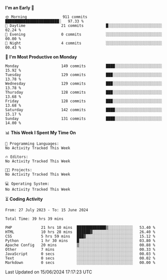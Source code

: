 
<!--START_SECTION:week-->
**I'm an Early 🐤** 

```text
🌞 Morning                911 commits         ████████████████████████░   97.33 % 
🌆 Daytime                21 commits          █░░░░░░░░░░░░░░░░░░░░░░░░   02.24 % 
🌃 Evening                0 commits           ░░░░░░░░░░░░░░░░░░░░░░░░░   00.00 % 
🌙 Night                  4 commits           ░░░░░░░░░░░░░░░░░░░░░░░░░   00.43 % 
```
📅 **I'm Most Productive on Monday** 

```text
Monday                   149 commits         ████░░░░░░░░░░░░░░░░░░░░░   15.92 % 
Tuesday                  129 commits         ███░░░░░░░░░░░░░░░░░░░░░░   13.78 % 
Wednesday                129 commits         ███░░░░░░░░░░░░░░░░░░░░░░   13.78 % 
Thursday                 128 commits         ███░░░░░░░░░░░░░░░░░░░░░░   13.68 % 
Friday                   128 commits         ███░░░░░░░░░░░░░░░░░░░░░░   13.68 % 
Saturday                 142 commits         ████░░░░░░░░░░░░░░░░░░░░░   15.17 % 
Sunday                   131 commits         ████░░░░░░░░░░░░░░░░░░░░░   14.00 % 
```


📊 **This Week I Spent My Time On** 

```text
💬 Programming Languages: 
No Activity Tracked This Week

🔥 Editors: 
No Activity Tracked This Week

🐱‍💻 Projects: 
No Activity Tracked This Week

💻 Operating System: 
No Activity Tracked This Week
```


<!--END_SECTION:week-->

⏳ **Coding Activity**

<!--START_SECTION:alltime-->

```text
From: 27 July 2023 - To: 15 June 2024

Total Time: 39 hrs 39 mins

PHP             21 hrs 10 mins  █████████████▒░░░░░░░░░░░   53.40 %
HTML            10 hrs 28 mins  ██████▓░░░░░░░░░░░░░░░░░░   26.40 %
CSS             5 hrs 59 mins   ███▓░░░░░░░░░░░░░░░░░░░░░   15.12 %
Python          1 hr 30 mins    █░░░░░░░░░░░░░░░░░░░░░░░░   03.80 %
Apache Config   20 mins         ▒░░░░░░░░░░░░░░░░░░░░░░░░   00.88 %
Other           7 mins          ░░░░░░░░░░░░░░░░░░░░░░░░░   00.33 %
JavaScript      0 secs          ░░░░░░░░░░░░░░░░░░░░░░░░░   00.03 %
Text            0 secs          ░░░░░░░░░░░░░░░░░░░░░░░░░   00.02 %
Markdown        0 secs          ░░░░░░░░░░░░░░░░░░░░░░░░░   00.00 %
```

<!--END_SECTION:alltime-->
<!--START_SECTION:date-->

 Last Updated on 15/06/2024 17:17:23 UTC
<!--END_SECTION:date-->
